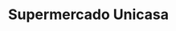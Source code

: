 ---
title: "Supermercado Unicasa"
url: /caracas/supermercado-unicasa-2a-av-de-montalban-2/
shop: supermercado
---